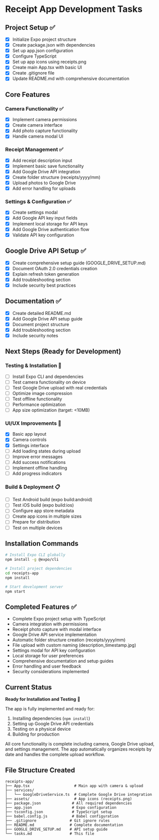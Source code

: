 # Receipt App Development Tasks

## Project Setup ✅
- [x] Initialize Expo project structure
- [x] Create package.json with dependencies
- [x] Set up app.json configuration
- [x] Configure TypeScript
- [x] Set up app icons using receipts.png
- [x] Create main App.tsx with basic UI
- [x] Create .gitignore file
- [x] Update README.md with comprehensive documentation

## Core Features

### Camera Functionality ✅
- [x] Implement camera permissions
- [x] Create camera interface
- [x] Add photo capture functionality
- [x] Handle camera modal UI

### Receipt Management ✅
- [x] Add receipt description input
- [x] Implement basic save functionality
- [x] Add Google Drive API integration
- [x] Create folder structure (receipts/yyyy/mm)
- [x] Upload photos to Google Drive
- [x] Add error handling for uploads

### Settings & Configuration ✅
- [x] Create settings modal
- [x] Add Google API key input fields
- [x] Implement local storage for API keys
- [x] Add Google Drive authentication flow
- [x] Validate API key configuration

## Google Drive API Setup ✅
- [x] Create comprehensive setup guide (GOOGLE_DRIVE_SETUP.md)
- [x] Document OAuth 2.0 credentials creation
- [x] Explain refresh token generation
- [x] Add troubleshooting section
- [x] Include security best practices

## Documentation ✅
- [x] Create detailed README.md
- [x] Add Google Drive API setup guide
- [x] Document project structure
- [x] Add troubleshooting section
- [x] Include security notes

## Next Steps (Ready for Development)

### Testing & Installation 🔄
- [ ] Install Expo CLI and dependencies
- [ ] Test camera functionality on device
- [ ] Test Google Drive upload with real credentials
- [ ] Optimize image compression
- [ ] Test offline functionality
- [ ] Performance optimization
- [ ] App size optimization (target: <10MB)

### UI/UX Improvements 🔄
- [x] Basic app layout
- [x] Camera controls
- [x] Settings interface
- [ ] Add loading states during upload
- [ ] Improve error messages
- [ ] Add success notifications
- [ ] Implement offline handling
- [ ] Add progress indicators

### Build & Deployment 📋
- [ ] Test Android build (expo build:android)
- [ ] Test iOS build (expo build:ios)
- [ ] Configure app store metadata
- [ ] Create app icons in multiple sizes
- [ ] Prepare for distribution
- [ ] Test on multiple devices

## Installation Commands

```bash
# Install Expo CLI globally
npm install -g @expo/cli

# Install project dependencies
cd receipts-app
npm install

# Start development server
npm start
```

## Completed Features ✅
- Complete Expo project setup with TypeScript
- Camera integration with permissions
- Receipt photo capture with modal interface
- Google Drive API service implementation
- Automatic folder structure creation (receipts/yyyy/mm)
- File upload with custom naming (description_timestamp.jpg)
- Settings modal for API key configuration
- Local storage for user preferences
- Comprehensive documentation and setup guides
- Error handling and user feedback
- Security considerations implemented

## Current Status
**Ready for Installation and Testing** 🚀

The app is fully implemented and ready for:
1. Installing dependencies (`npm install`)
2. Setting up Google Drive API credentials
3. Testing on a physical device
4. Building for production

All core functionality is complete including camera, Google Drive upload, and settings management. The app automatically organizes receipts by date and handles the complete upload workflow.

## File Structure Created
```
receipts-app/
├── App.tsx                    # Main app with camera & upload
├── services/
│   └── GoogleDriveService.ts  # Complete Google Drive integration
├── assets/                    # App icons (receipts.png)
├── package.json              # All required dependencies
├── app.json                  # Expo configuration
├── tsconfig.json             # TypeScript setup
├── babel.config.js           # Babel configuration
├── .gitignore               # Git ignore rules
├── README.md                # Complete documentation
├── GOOGLE_DRIVE_SETUP.md    # API setup guide
└── tasks.md                 # This file
```
